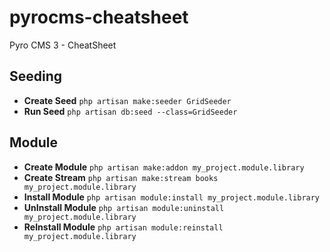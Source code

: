 # pyrocms-cheatsheet
Pyro CMS 3 - CheatSheet

## Seeding
* **Create Seed** `php artisan make:seeder GridSeeder`
* **Run Seed** `php artisan db:seed --class=GridSeeder`

## Module
* **Create Module** `php artisan make:addon my_project.module.library`
* **Create Stream** `php artisan make:stream books my_project.module.library`
* **Install Module** `php artisan module:install my_project.module.library`
* **UnInstall Module** `php artisan module:uninstall my_project.module.library`
* **ReInstall Module** `php artisan module:reinstall my_project.module.library`
